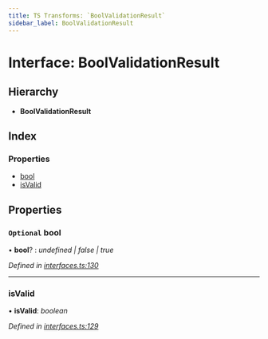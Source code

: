 ```yaml
---
title: TS Transforms: `BoolValidationResult`
sidebar_label: BoolValidationResult
---
```


# Interface: BoolValidationResult

## Hierarchy

* **BoolValidationResult**

## Index

### Properties

* [bool](boolvalidationresult.md#optional-bool)
* [isValid](boolvalidationresult.md#isvalid)

## Properties

### `Optional` bool

• **bool**? : *undefined | false | true*

*Defined in [interfaces.ts:130](https://github.com/terascope/teraslice/blob/d8feecc03/packages/ts-transforms/src/interfaces.ts#L130)*

___

###  isValid

• **isValid**: *boolean*

*Defined in [interfaces.ts:129](https://github.com/terascope/teraslice/blob/d8feecc03/packages/ts-transforms/src/interfaces.ts#L129)*
